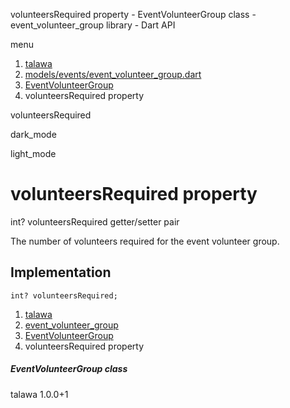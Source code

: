 




volunteersRequired property - EventVolunteerGroup class - event\_volunteer\_group library - Dart API







menu

1. [talawa](../../index.html)
2. [models/events/event\_volunteer\_group.dart](../../models_events_event_volunteer_group/models_events_event_volunteer_group-library.html)
3. [EventVolunteerGroup](../../models_events_event_volunteer_group/EventVolunteerGroup-class.html)
4. volunteersRequired property

volunteersRequired


dark\_mode

light\_mode




# volunteersRequired property


int?
volunteersRequired
getter/setter pair

The number of volunteers required for the event volunteer group.


## Implementation

```
int? volunteersRequired;
```

 


1. [talawa](../../index.html)
2. [event\_volunteer\_group](../../models_events_event_volunteer_group/models_events_event_volunteer_group-library.html)
3. [EventVolunteerGroup](../../models_events_event_volunteer_group/EventVolunteerGroup-class.html)
4. volunteersRequired property

##### EventVolunteerGroup class





talawa
1.0.0+1






